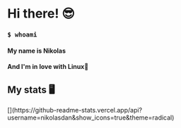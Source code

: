<h1>Hi there! 😎</h1>
<h3><code>$ whoami</code></h3>
  <h4>My name is Nikolas</h4>
  <h4>And I'm in love with Linux🐧</h4>
  
 <h2>My stats 🖥</h2>
[](https://github-readme-stats.vercel.app/api?username=nikolasdan&show_icons=true&theme=radical)


